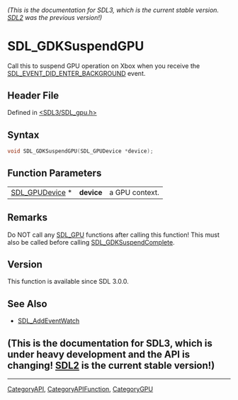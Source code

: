 ###### (This is the documentation for SDL3, which is the current stable version. [SDL2](https://wiki.libsdl.org/SDL2/) was the previous version!)
# SDL_GDKSuspendGPU

Call this to suspend GPU operation on Xbox when you receive the [SDL_EVENT_DID_ENTER_BACKGROUND](SDL_EVENT_DID_ENTER_BACKGROUND) event.

## Header File

Defined in [<SDL3/SDL_gpu.h>](https://github.com/libsdl-org/SDL/blob/main/include/SDL3/SDL_gpu.h)

## Syntax

```c
void SDL_GDKSuspendGPU(SDL_GPUDevice *device);
```

## Function Parameters

|                                  |            |                |
| -------------------------------- | ---------- | -------------- |
| [SDL_GPUDevice](SDL_GPUDevice) * | **device** | a GPU context. |

## Remarks

Do NOT call any [SDL_GPU](SDL_GPU) functions after calling this function!
This must also be called before calling
[SDL_GDKSuspendComplete](SDL_GDKSuspendComplete).

## Version

This function is available since SDL 3.0.0.

## See Also

- [SDL_AddEventWatch](SDL_AddEventWatch)


## (This is the documentation for SDL3, which is under heavy development and the API is changing! [SDL2](https://wiki.libsdl.org/SDL2/) is the current stable version!)



----
[CategoryAPI](CategoryAPI), [CategoryAPIFunction](CategoryAPIFunction), [CategoryGPU](CategoryGPU)

